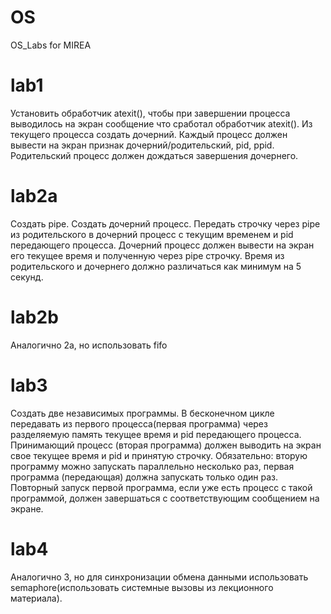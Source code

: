 # OS
OS_Labs for MIREA

# lab1

Установить обработчик atexit(), чтобы при завершении процесса выводилось на экран сообщение что сработал обработчик atexit(). Из текущего процесса создать дочерний. Каждый процесс должен вывести на экран признак дочерний/родительский, pid, ppid. Родительский  процесс должен дождаться завершения дочернего.

# lab2a

Создать pipe. Создать дочерний процесс. Передать строчку через pipe из родительского в дочерний процесс с текущим временем и pid передающего процесса. Дочерний процесс должен вывести на экран его текущее время и полученную через pipe строчку. Время из родительского и дочернего должно различаться как минимум на 5 секунд.

# lab2b

Аналогично 2а, но использовать fifo

# lab3

Создать две независимых программы. В бесконечном цикле передавать из первого процесса(первая программа) через разделяемую память текущее время и pid передающего процесса. Принимающий процесс (вторая программа) должен выводить на экран свое текущее время и pid и принятую строчку. Обязательно: вторую программу можно запускать параллельно несколько раз, первая программа (передающая) должна запускать только один раз. Повторный запуск первой программа, если уже есть процесс с такой программой, должен завершаться с соответствующим сообщением на экране.

# lab4

Аналогично 3, но для синхронизации обмена данными использовать semaphore(использовать системные вызовы из лекционного материала).
